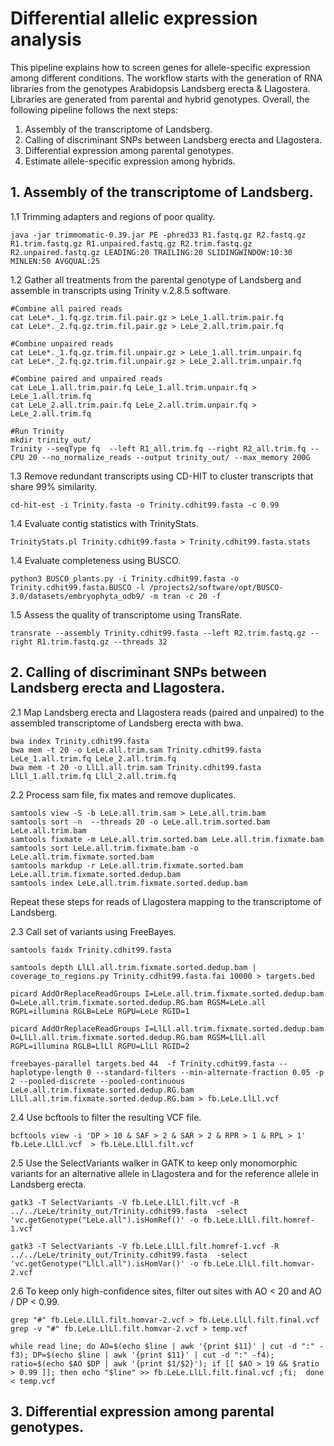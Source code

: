  # Differential allelic expression analysis
 
 This pipeline explains how to screen genes for allele-specific expression among different conditions. The workflow starts with the generation of RNA libraries from the genotypes Arabidopsis Landsberg erecta & Llagostera. Libraries are generated from parental and hybrid genotypes. Overall, the following pipeline follows the next steps:
 
 1. Assembly of the transcriptome of Landsberg.
 2. Calling of discriminant SNPs between Landsberg erecta and Llagostera.
 3. Differential expression among parental genotypes.
 4. Estimate allele-specific expression among hybrids.
 
 
 ## 1. Assembly of the transcriptome of Landsberg.
 
1.1 Trimming adapters and regions of poor quality.

	java -jar trimmomatic-0.39.jar PE -phred33 R1.fastq.gz R2.fastq.gz R1.trim.fastq.gz R1.unpaired.fastq.gz R2.trim.fastq.gz R2.unpaired.fastq.gz LEADING:20 TRAILING:20 SLIDINGWINDOW:10:30 MINLEN:50 AVGQUAL:25

1.2 Gather all treatments from the parental genotype of Landsberg and assemble in transcripts using Trinity v.2.8.5 software.

```
#Combine all paired reads
cat LeLe*._1.fq.gz.trim.fil.pair.gz > LeLe_1.all.trim.pair.fq
cat LeLe*._2.fq.gz.trim.fil.pair.gz > LeLe_2.all.trim.pair.fq

#Combine unpaired reads
cat LeLe*._1.fq.gz.trim.fil.unpair.gz > LeLe_1.all.trim.unpair.fq
cat LeLe*._2.fq.gz.trim.fil.unpair.gz > LeLe_2.all.trim.unpair.fq

#Combine paired and unpaired reads
cat LeLe_1.all.trim.pair.fq LeLe_1.all.trim.unpair.fq > LeLe_1.all.trim.fq
cat LeLe_2.all.trim.pair.fq LeLe_2.all.trim.unpair.fq > LeLe_2.all.trim.fq

#Run Trinity
mkdir trinity_out/
Trinity --seqType fq  --left R1_all.trim.fq --right R2_all.trim.fq --CPU 20 --no_normalize_reads --output trinity_out/ --max_memory 200G
```

1.3 Remove redundant transcripts using CD-HIT to cluster transcripts that share 99% similarity.

```
cd-hit-est -i Trinity.fasta -o Trinity.cdhit99.fasta -c 0.99
```

1.4 Evaluate contig statistics with TrinityStats.

```
TrinityStats.pl Trinity.cdhit99.fasta > Trinity.cdhit99.fasta.stats
```

1.4 Evaluate completeness using BUSCO.

```
python3 BUSCO_plants.py -i Trinity.cdhit99.fasta -o Trinity.cdhit99.fasta.BUSCO -l /projects2/software/opt/BUSCO-3.0/datasets/embryophyta_odb9/ -m tran -c 20 -f
```

1.5 Assess the quality of transcriptome using TransRate.

```
transrate --assembly Trinity.cdhit99.fasta --left R2.trim.fastq.gz --right R1.trim.fastq.gz --threads 32
```

##  2. Calling of discriminant SNPs between Landsberg erecta and Llagostera.


2.1 Map Landsberg erecta and Llagostera reads (paired and unpaired) to the assembled transcriptome of Landsberg erecta with bwa.

```
bwa index Trinity.cdhit99.fasta
bwa mem -t 20 -o LeLe.all.trim.sam Trinity.cdhit99.fasta LeLe_1.all.trim.fq LeLe_2.all.trim.fq
bwa mem -t 20 -o LlLl.all.trim.sam Trinity.cdhit99.fasta LlLl_1.all.trim.fq LlLl_2.all.trim.fq
```

2.2 Process sam file, fix mates and remove duplicates.

```
samtools view -S -b LeLe.all.trim.sam > LeLe.all.trim.bam
samtools sort -n  --threads 20 -o LeLe.all.trim.sorted.bam LeLe.all.trim.bam
samtools fixmate -m LeLe.all.trim.sorted.bam LeLe.all.trim.fixmate.bam
samtools sort LeLe.all.trim.fixmate.bam -o LeLe.all.trim.fixmate.sorted.bam
samtools markdup -r LeLe.all.trim.fixmate.sorted.bam LeLe.all.trim.fixmate.sorted.dedup.bam
samtools index LeLe.all.trim.fixmate.sorted.dedup.bam
```
Repeat these steps for reads of Llagostera mapping to the transcriptome of Landsberg.


2.3 Call set of variants using FreeBayes.

```
samtools faidx Trinity.cdhit99.fasta

samtools depth LlLl.all.trim.fixmate.sorted.dedup.bam | coverage_to_regions.py Trinity.cdhit99.fasta.fai 10000 > targets.bed 

picard AddOrReplaceReadGroups I=LeLe.all.trim.fixmate.sorted.dedup.bam O=LeLe.all.trim.fixmate.sorted.dedup.RG.bam RGSM=LeLe.all RGPL=illumina RGLB=LeLe RGPU=LeLe RGID=1

picard AddOrReplaceReadGroups I=LlLl.all.trim.fixmate.sorted.dedup.bam O=LlLl.all.trim.fixmate.sorted.dedup.RG.bam RGSM=LlLl.all RGPL=illumina RGLB=LlLl RGPU=LlLl RGID=2

freebayes-parallel targets.bed 44  -f Trinity.cdhit99.fasta --haplotype-length 0 --standard-filters --min-alternate-fraction 0.05 -p 2 --pooled-discrete --pooled-continuous LeLe.all.trim.fixmate.sorted.dedup.RG.bam LlLl.all.trim.fixmate.sorted.dedup.RG.bam > fb.LeLe.LlLl.vcf
```

2.4 Use bcftools to filter the resulting VCF file.

```
bcftools view -i 'DP > 10 & SAF > 2 & SAR > 2 & RPR > 1 & RPL > 1'  fb.LeLe.LlLl.vcf  > fb.LeLe.LlLl.filt.vcf
```

2.5 Use the SelectVariants walker in GATK to keep only monomorphic variants for an alternative allele in Llagostera and for the reference allele in Landsberg erecta.

```
gatk3 -T SelectVariants -V fb.LeLe.LlLl.filt.vcf -R ../../LeLe/trinity_out/Trinity.cdhit99.fasta  -select 'vc.getGenotype("LeLe.all").isHomRef()' -o fb.LeLe.LlLl.filt.homref-1.vcf

gatk3 -T SelectVariants -V fb.LeLe.LlLl.filt.homref-1.vcf -R ../../LeLe/trinity_out/Trinity.cdhit99.fasta  -select 'vc.getGenotype("LlLl.all").isHomVar()' -o fb.LeLe.LlLl.filt.homvar-2.vcf
```

2.6  To keep only high-confidence sites, filter out sites with AO < 20 and AO / DP < 0.99.

```
grep "#" fb.LeLe.LlLl.filt.homvar-2.vcf > fb.LeLe.LlLl.filt.final.vcf
grep -v "#" fb.LeLe.LlLl.filt.homvar-2.vcf > temp.vcf

while read line; do AO=$(echo $line | awk '{print $11}' | cut -d ":" -f3); DP=$(echo $line | awk '{print $11}' | cut -d ":" -f4); ratio=$(echo $AO $DP | awk '{print $1/$2}'); if [[ $AO > 19 && $ratio > 0.99 ]]; then echo "$line" >> fb.LeLe.LlLl.filt.final.vcf ;fi;  done < temp.vcf
```

## 3. Differential expression among parental genotypes.



 
 
